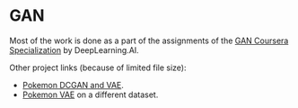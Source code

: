 # GAN
Most of the work is done as a part of the assignments of the [GAN Coursera Specialization](https://www.coursera.org/specializations/generative-adversarial-networks-gans) by DeepLearning.AI.

Other project links (because of limited file size):
- [Pokemon DCGAN and VAE](https://www.kaggle.com/yuewangpl/poke-dcgan).
- [Pokemon VAE](https://www.kaggle.com/yuewangpl/poke-vae) on a different dataset.
